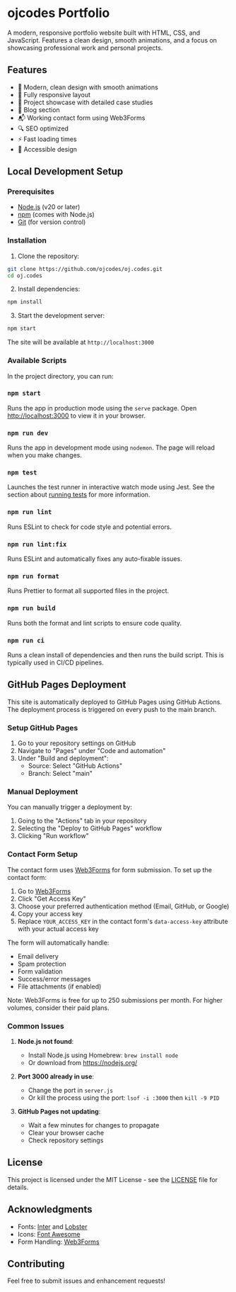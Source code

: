 # ojcodes Portfolio

A modern, responsive portfolio website built with HTML, CSS, and JavaScript. Features a clean design, smooth animations, and a focus on showcasing professional work and personal projects.

## Features

- 🎨 Modern, clean design with smooth animations
- 📱 Fully responsive layout
- 🎯 Project showcase with detailed case studies
- 📝 Blog section
- 📬 Working contact form using Web3Forms
- 🔍 SEO optimized
- ⚡ Fast loading times
- 📱 Accessible design

## Local Development Setup

### Prerequisites

- [Node.js](https://nodejs.org/) (v20 or later)
- [npm](https://www.npmjs.com/) (comes with Node.js)
- [Git](https://git-scm.com/) (for version control)

### Installation

1. Clone the repository:

```bash
git clone https://github.com/ojcodes/oj.codes.git
cd oj.codes
```

2. Install dependencies:

```bash
npm install
```

3. Start the development server:

```bash
npm start
```

The site will be available at `http://localhost:3000`

### Available Scripts

In the project directory, you can run:

### `npm start`

Runs the app in production mode using the `serve` package.
Open [http://localhost:3000](http://localhost:3000) to view it in your browser.

### `npm run dev`

Runs the app in development mode using `nodemon`.
The page will reload when you make changes.

### `npm test`

Launches the test runner in interactive watch mode using Jest.
See the section about [running tests](https://facebook.github.io/create-react-app/docs/running-tests) for more information.

### `npm run lint`

Runs ESLint to check for code style and potential errors.

### `npm run lint:fix`

Runs ESLint and automatically fixes any auto-fixable issues.

### `npm run format`

Runs Prettier to format all supported files in the project.

### `npm run build`

Runs both the format and lint scripts to ensure code quality.

### `npm run ci`

Runs a clean install of dependencies and then runs the build script.
This is typically used in CI/CD pipelines.

## GitHub Pages Deployment

This site is automatically deployed to GitHub Pages using GitHub Actions. The deployment process is triggered on every push to the main branch.

### Setup GitHub Pages

1. Go to your repository settings on GitHub
2. Navigate to "Pages" under "Code and automation"
3. Under "Build and deployment":
   - Source: Select "GitHub Actions"
   - Branch: Select "main"

### Manual Deployment

You can manually trigger a deployment by:

1. Going to the "Actions" tab in your repository
2. Selecting the "Deploy to GitHub Pages" workflow
3. Clicking "Run workflow"

### Contact Form Setup

The contact form uses [Web3Forms](https://web3forms.com/) for form submission. To set up the contact form:

1. Go to [Web3Forms](https://web3forms.com/)
2. Click "Get Access Key"
3. Choose your preferred authentication method (Email, GitHub, or Google)
4. Copy your access key
5. Replace `YOUR_ACCESS_KEY` in the contact form's `data-access-key` attribute with your actual access key

The form will automatically handle:

- Email delivery
- Spam protection
- Form validation
- Success/error messages
- File attachments (if enabled)

Note: Web3Forms is free for up to 250 submissions per month. For higher volumes, consider their paid plans.

### Common Issues

1. **Node.js not found**:

   - Install Node.js using Homebrew: `brew install node`
   - Or download from https://nodejs.org/

2. **Port 3000 already in use**:

   - Change the port in `server.js`
   - Or kill the process using the port: `lsof -i :3000` then `kill -9 PID`

3. **GitHub Pages not updating**:
   - Wait a few minutes for changes to propagate
   - Clear your browser cache
   - Check repository settings

## License

This project is licensed under the MIT License - see the [LICENSE](LICENSE) file for details.

## Acknowledgments

- Fonts: [Inter](https://fonts.google.com/specimen/Inter) and [Lobster](https://fonts.google.com/specimen/Lobster)
- Icons: [Font Awesome](https://fontawesome.com/)
- Form Handling: [Web3Forms](https://web3forms.com/)

## Contributing

Feel free to submit issues and enhancement requests!
